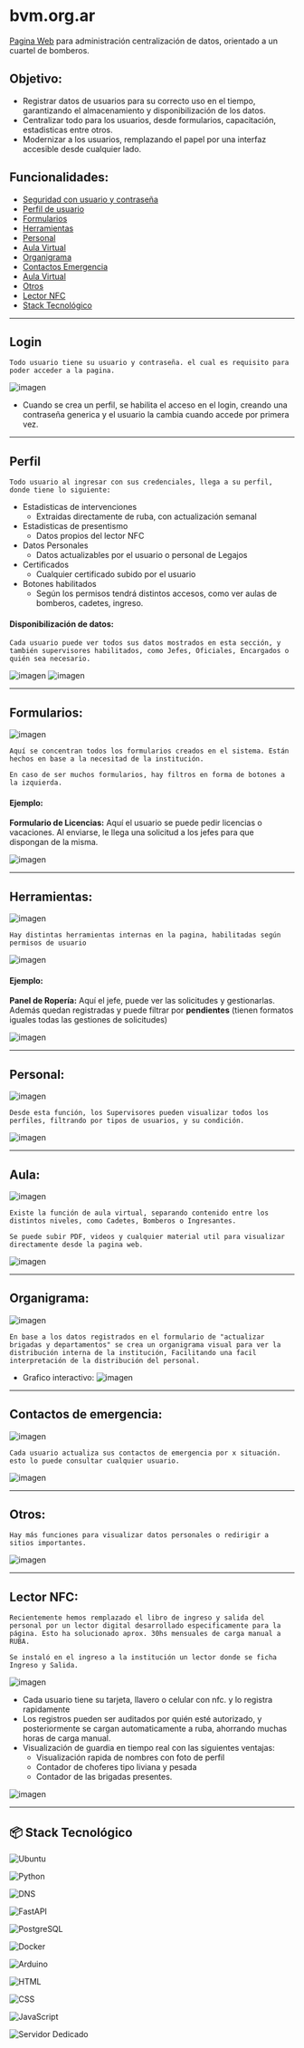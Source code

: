 # **bvm.org.ar**
[Pagina Web](https://bvm.org.ar) para administración centralización de datos, orientado a un cuartel de bomberos.


## **Objetivo:**
* Registrar datos de usuarios para su correcto uso en el tiempo, garantizando el almacenamiento y disponibilización de los datos.
* Centralizar todo para los usuarios, desde formularios, capacitación, estadisticas entre otros.
* Modernizar a los usuarios, remplazando el papel por una interfaz accesible desde cualquier lado.

## **Funcionalidades:**
- [Seguridad con usuario y contraseña](#Login)
- [Perfil de usuario](#Perfil)
- [Formularios](#Formularios)
- [Herramientas](#Herramientas)
- [Personal](#Personal)
- [Aula Virtual](#Aula-Virtual)
- [Organigrama](#Organigrama)
- [Contactos Emergencia](#Contactos-Emergencia)
- [Aula Virtual](#Aula-Virtual)
- [Otros](#Otros)
- [Lector NFC](#Lector-NFC)
- [Stack Tecnológico](#Stack-Tecnológico)

---

## **Login**
    Todo usuario tiene su usuario y contraseña. el cual es requisito para poder acceder a la pagina.

![imagen](images/web/login.png) 

* Cuando se crea un perfil, se habilita el acceso en el login, creando una contraseña generica y el usuario la cambia cuando accede por primera vez.

---

## **Perfil**

    Todo usuario al ingresar con sus credenciales, llega a su perfil, donde tiene lo siguiente: 
* Estadisticas de intervenciones
    - Extraidas directamente de ruba, con actualización semanal
* Estadisticas de presentismo
    - Datos propios del lector NFC
* Datos Personales
    - Datos actualizables por el usuario o personal de Legajos
* Certificados
    - Cualquier certificado subido por el usuario
* Botones habilitados
    - Según los permisos tendrá distintos accesos, como ver aulas de bomberos, cadetes, ingreso.

#### Disponibilización de datos:
    Cada usuario puede ver todos sus datos mostrados en esta sección, y también supervisores habilitados, como Jefes, Oficiales, Encargados o quién sea necesario.

![imagen](images/web/perfil.png)
![imagen](images/web/certificados.png)

---

## **Formularios:**
![imagen](images/web/formularios_btn.png)

    Aquí se concentran todos los formularios creados en el sistema. Están hechos en base a la necesitad de la institución.

    En caso de ser muchos formularios, hay filtros en forma de botones a la izquierda.

#### Ejemplo:
**Formulario de Licencias:** Aquí el usuario se puede pedir licencias o vacaciones. Al enviarse, le llega una solicitud a los jefes para que dispongan de la misma.

![imagen](images/web/formularios.png)

---

## **Herramientas:**
![imagen](images/web/herramientas_btn.png)

    Hay distintas herramientas internas en la pagina, habilitadas según permisos de usuario

![imagen](images/web/herramientas.png)

#### Ejemplo:
**Panel de Ropería:** Aquí el jefe, puede ver las solicitudes y gestionarlas. Además quedan registradas y puede filtrar por **pendientes** (tienen formatos iguales todas las gestiones de solicitudes)

![imagen](images/web/panel_roperia.png)

---

## **Personal:**
![imagen](images/web/personal_btn.png)

    Desde esta función, los Supervisores pueden visualizar todos los perfiles, filtrando por tipos de usuarios, y su condición.

![imagen](images/web/menu_perfiles.png)

---

## **Aula:**
![imagen](images/web/aula_btn.png)

    Existe la función de aula virtual, separando contenido entre los distintos niveles, como Cadetes, Bomberos o Ingresantes.

    Se puede subir PDF, videos y cualquier material util para visualizar directamente desde la pagina web.

![imagen](images/web/aula.png)

---

## **Organigrama:**
![imagen](images/web/organigrama_btn.png)

    En base a los datos registrados en el formulario de "actualizar brigadas y departamentos" se crea un organigrama visual para ver la distribución interna de la institución, Facilitando una facil interpretación de la distribución del personal.
* Grafico interactivo:
![imagen](images/web/organigrama.png)

---

## **Contactos de emergencia:**
![imagen](images/web/contactos_btn.png)

    Cada usuario actualiza sus contactos de emergencia por x situación. esto lo puede consultar cualquier usuario.

![imagen](images/web/contactos_emergencia.png)

---

## **Otros:**
    Hay más funciones para visualizar datos personales o redirigir a sitios importantes.

![imagen](images/web/otros_btn.png)

---

## **Lector NFC:**

    Recientemente hemos remplazado el libro de ingreso y salida del personal por un lector digital desarrollado especificamente para la página. Esto ha solucionado aprox. 30hs mensuales de carga manual a RUBA.

    Se instaló en el ingreso a la institución un lector donde se ficha Ingreso y Salida.

![imagen](images/web/lector_nfc.jpg)

* Cada usuario tiene su tarjeta, llavero o celular con nfc. y lo registra rapidamente
* Los registros pueden ser auditados por quién esté autorizado, y posteriormente se cargan automaticamente a ruba, ahorrando muchas horas de carga manual.
* Visualización de guardia en tiempo real con las siguientes ventajas:
    * Visualización rapida de nombres con foto de perfil
    * Contador de choferes tipo liviana y pesada
    * Contador de las brigadas presentes.

![imagen](images/web/guardia.png)

---

## 📦 **Stack Tecnológico**

![Ubuntu](https://img.shields.io/badge/Ubuntu-Server+-E95420?style=for-the-badge&logo=ubuntu&logoColor=white)

![Python](https://img.shields.io/badge/Python-3.12+-3776AB?style=for-the-badge&logo=python&logoColor=white)

![DNS](https://img.shields.io/badge/DNS-BIND9-5E81AC?style=for-the-badge&logo=gnu-bash&logoColor=white)

![FastAPI](https://img.shields.io/badge/FastAPI-async-009688?style=for-the-badge&logo=fastapi&logoColor=white)

![PostgreSQL](https://img.shields.io/badge/PostgreSQL-13+-336791?style=for-the-badge&logo=postgresql&logoColor=white)

![Docker](https://img.shields.io/badge/Docker-containers-2496ED?style=for-the-badge&logo=docker&logoColor=white)

![Arduino](https://img.shields.io/badge/Arduino-integration-00979D?style=for-the-badge&logo=arduino&logoColor=white)

![HTML](https://img.shields.io/badge/HTML5-semantic-E34F26?style=for-the-badge&logo=html5&logoColor=white)

![CSS](https://img.shields.io/badge/CSS3-styling-1572B6?style=for-the-badge&logo=css3&logoColor=white)

![JavaScript](https://img.shields.io/badge/JavaScript-ES6+-F7DF1E?style=for-the-badge&logo=javascript&logoColor=black)

![Servidor Dedicado](https://img.shields.io/badge/Servidor-Dedicado%20RAID-6C757D?style=for-the-badge&logo=serverfault&logoColor=white)


